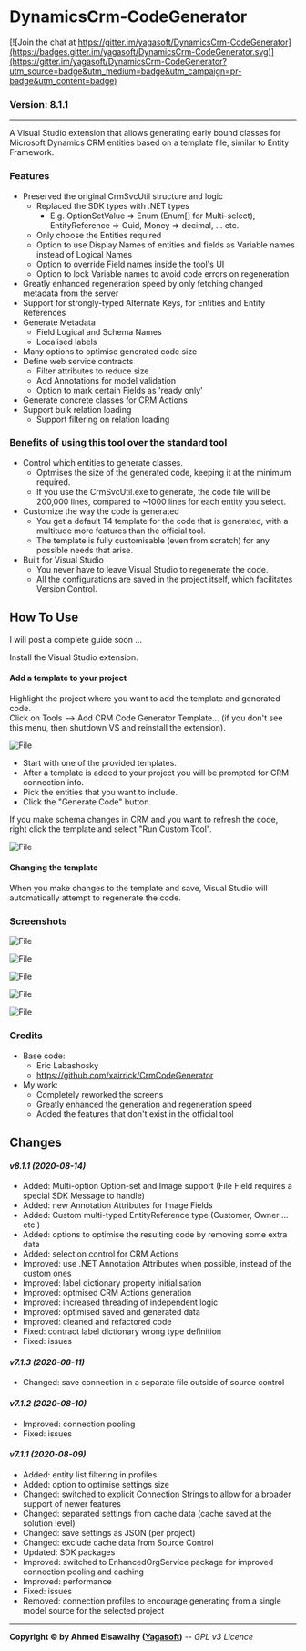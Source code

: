 # DynamicsCrm-CodeGenerator

[![Join the chat at https://gitter.im/yagasoft/DynamicsCrm-CodeGenerator](https://badges.gitter.im/yagasoft/DynamicsCrm-CodeGenerator.svg)](https://gitter.im/yagasoft/DynamicsCrm-CodeGenerator?utm_source=badge&utm_medium=badge&utm_campaign=pr-badge&utm_content=badge)

### Version: 8.1.1
---

A Visual Studio extension that allows generating early bound classes for Microsoft Dynamics CRM entities based on a template file, similar to Entity Framework.

### Features

  + Preserved the original CrmSvcUtil structure and logic
	+ Replaced the SDK types with .NET types
	  + E.g. OptionSetValue => Enum (Enum[] for Multi-select), EntityReference => Guid, Money => decimal, ... etc.
	+ Only choose the Entities required
	+ Option to use Display Names of entities and fields as Variable names instead of Logical Names
	+ Option to override Field names inside the tool's UI
	+ Option to lock Variable names to avoid code errors on regeneration
  + Greatly enhanced regeneration speed by only fetching changed metadata from the server
  + Support for strongly-typed Alternate Keys, for Entities and Entity References
  + Generate Metadata
	+ Field Logical and Schema Names
	+ Localised labels
  + Many options to optimise generated code size
  + Define web service contracts
	+ Filter attributes to reduce size
	+ Add Annotations for model validation
	+ Option to mark certain Fields as 'ready only'
  + Generate concrete classes for CRM Actions
  + Support bulk relation loading
	+ Support filtering on relation loading

### Benefits of using this tool over the standard tool

  + Control which entities to generate classes.
	+ Optmises the size of the generated code, keeping it at the minimum required.
    + If you use the CrmSvcUtil.exe to generate, the code file will be 200,000 lines, compared to ~1000 lines for each entity you select.
  + Customize the way the code is generated
    + You get a default T4 template for the code that is generated, with a multitude more features than the official tool.
	+ The template is fully customisable (even from scratch) for any possible needs that arise.
  + Built for Visual Studio
    + You never have to leave Visual Studio to regenerate the code.
	+ All the configurations are saved in the project itself, which facilitates Version Control.

## How To Use

I will post a complete guide soon ...

Install the Visual Studio extension.

#### Add a template to your project

Highlight the project where you want to add the template and generated code.   
Click on Tools –> Add CRM Code Generator Template... (if you don't see this menu, then shutdown VS and reinstall the extension).

![File](http://blog.yagasoft.com/wp-content/uploads/2020/08/crm-generator-external-06.png)

  + Start with one of the provided templates.
  + After a template is added to your project you will be prompted for CRM connection info.
  + Pick the entities that you want to include.
  + Click the "Generate Code" button.

If you make schema changes in CRM and you want to refresh the code, right click the template and select "Run Custom Tool".

![File](http://blog.yagasoft.com/wp-content/uploads/2020/08/crm-generator-external-07.png)

#### Changing the template

When you make changes to the template and save, Visual Studio will automatically attempt to regenerate the code.

### Screenshots

![File](http://blog.yagasoft.com/wp-content/uploads/2020/08/crm-generator-external-01.png)

![File](http://blog.yagasoft.com/wp-content/uploads/2020/08/crm-generator-external-02.png)

![File](http://blog.yagasoft.com/wp-content/uploads/2020/08/crm-generator-external-03.png)

![File](http://blog.yagasoft.com/wp-content/uploads/2020/08/crm-generator-external-04.png)

![File](http://blog.yagasoft.com/wp-content/uploads/2020/08/crm-generator-external-05.png)

### Credits

  + Base code:
	+ Eric Labashosky
	+ https://github.com/xairrick/CrmCodeGenerator
  + My work:
	+ Completely reworked the screens
	+ Greatly enhanced the generation and regeneration speed
	+ Added the features that don't exist in the official tool

## Changes

#### _v8.1.1 (2020-08-14)_
+ Added: Multi-option Option-set and Image support (File Field requires a special SDK Message to handle)
+ Added: new Annotation Attributes for Image Fields
+ Added: Custom multi-typed EntityReference type (Customer, Owner ... etc.)
+ Added: options to optimise the resulting code by removing some extra data
+ Added: selection control for CRM Actions
+ Improved: use .NET Annotation Attributes when possible, instead of the custom ones
+ Improved: label dictionary property initialisation
+ Improved: optmised CRM Actions generation
+ Improved: increased threading of independent logic
+ Improved: optimised saved and generated data
+ Improved: cleaned and refactored code
+ Fixed: contract label dictionary wrong type definition
+ Fixed: issues
#### _v7.1.3 (2020-08-11)_
+ Changed: save connection in a separate file outside of source control
#### _v7.1.2 (2020-08-10)_
+ Improved: connection pooling
+ Fixed: issues
#### _v7.1.1 (2020-08-09)_
+ Added: entity list filtering in profiles
+ Added: option to optimise settings size
+ Changed: switched to explicit Connection Strings to allow for a broader support of newer features
+ Changed: separated settings from cache data (cache saved at the solution level)
+ Changed: save settings as JSON (per project)
+ Changed: exclude cache data from Source Control
+ Updated: SDK packages
+ Improved: switched to EnhancedOrgService package for improved connection pooling and caching
+ Improved: performance
+ Fixed: issues
+ Removed: connection profiles to encourage generating from a single model source for the selected project

---
**Copyright &copy; by Ahmed Elsawalhy ([Yagasoft](http://yagasoft.com))** -- _GPL v3 Licence_
